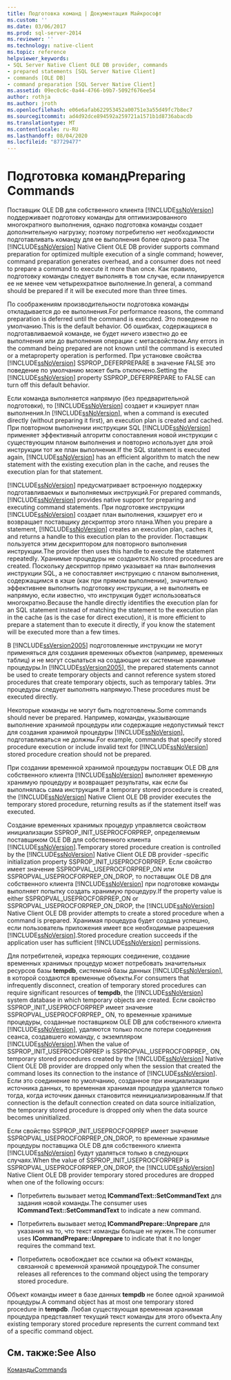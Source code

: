 ```yaml
---
title: Подготовка команд | Документация Майкрософт
ms.custom: ''
ms.date: 03/06/2017
ms.prod: sql-server-2014
ms.reviewer: ''
ms.technology: native-client
ms.topic: reference
helpviewer_keywords:
- SQL Server Native Client OLE DB provider, commands
- prepared statements [SQL Server Native Client]
- commands [OLE DB]
- command preparation [SQL Server Native Client]
ms.assetid: 09ec0c6c-0a44-4766-b9b7-5092f676ee54
author: rothja
ms.author: jroth
ms.openlocfilehash: e06e6afab622953452a00751e3a55d49fc7b8ec7
ms.sourcegitcommit: ad4d92dce894592a259721a1571b1d8736abacdb
ms.translationtype: MT
ms.contentlocale: ru-RU
ms.lasthandoff: 08/04/2020
ms.locfileid: "87729477"
---
```

# <a name="preparing-commands"></a><span data-ttu-id="56c07-102">Подготовка команд</span><span class="sxs-lookup"><span data-stu-id="56c07-102">Preparing Commands</span></span>
  <span data-ttu-id="56c07-103">Поставщик OLE DB для собственного клиента [!INCLUDE[ssNoVersion](../../includes/ssnoversion-md.md)] поддерживает подготовку команды для оптимизированного многократного выполнения, однако подготовка команды создает дополнительную нагрузку; поэтому потребителю нет необходимости подготавливать команду для ее выполнения более одного раза.</span><span class="sxs-lookup"><span data-stu-id="56c07-103">The [!INCLUDE[ssNoVersion](../../includes/ssnoversion-md.md)] Native Client OLE DB provider supports command preparation for optimized multiple execution of a single command; however, command preparation generates overhead, and a consumer does not need to prepare a command to execute it more than once.</span></span> <span data-ttu-id="56c07-104">Как правило, подготовку команды следует выполнять в том случае, если планируется ее не менее чем четырехкратное выполнение.</span><span class="sxs-lookup"><span data-stu-id="56c07-104">In general, a command should be prepared if it will be executed more than three times.</span></span>  
  
 <span data-ttu-id="56c07-105">По соображениям производительности подготовка команды откладывается до ее выполнения.</span><span class="sxs-lookup"><span data-stu-id="56c07-105">For performance reasons, the command preparation is deferred until the command is executed.</span></span> <span data-ttu-id="56c07-106">Это поведение по умолчанию.</span><span class="sxs-lookup"><span data-stu-id="56c07-106">This is the default behavior.</span></span> <span data-ttu-id="56c07-107">Об ошибках, содержащихся в подготавливаемой команде, не будет ничего известно до ее выполнения или до выполнения операции с метасвойством.</span><span class="sxs-lookup"><span data-stu-id="56c07-107">Any errors in the command being prepared are not known until the command is executed or a metaproperty operation is performed.</span></span> <span data-ttu-id="56c07-108">При установке свойства [!INCLUDE[ssNoVersion](../../includes/ssnoversion-md.md)] SSPROP_DEFERPREPARE в значение FALSE это поведение по умолчанию может быть отключено.</span><span class="sxs-lookup"><span data-stu-id="56c07-108">Setting the [!INCLUDE[ssNoVersion](../../includes/ssnoversion-md.md)] property SSPROP_DEFERPREPARE to FALSE can turn off this default behavior.</span></span>  
  
 <span data-ttu-id="56c07-109">Если команда выполняется напрямую (без предварительной подготовки), то [!INCLUDE[ssNoVersion](../../includes/ssnoversion-md.md)] создает и кэширует план выполнения.</span><span class="sxs-lookup"><span data-stu-id="56c07-109">In [!INCLUDE[ssNoVersion](../../includes/ssnoversion-md.md)], when a command is executed directly (without preparing it first), an execution plan is created and cached.</span></span> <span data-ttu-id="56c07-110">При повторном выполнении инструкции SQL [!INCLUDE[ssNoVersion](../../includes/ssnoversion-md.md)] применяет эффективный алгоритм сопоставления новой инструкции с существующим планом выполнения и повторно использует для этой инструкции тот же план выполнения.</span><span class="sxs-lookup"><span data-stu-id="56c07-110">If the SQL statement is executed again, [!INCLUDE[ssNoVersion](../../includes/ssnoversion-md.md)] has an efficient algorithm to match the new statement with the existing execution plan in the cache, and reuses the execution plan for that statement.</span></span>  
  
 <span data-ttu-id="56c07-111">[!INCLUDE[ssNoVersion](../../includes/ssnoversion-md.md)] предусматривает встроенную поддержку подготавливаемых и выполняемых инструкций.</span><span class="sxs-lookup"><span data-stu-id="56c07-111">For prepared commands, [!INCLUDE[ssNoVersion](../../includes/ssnoversion-md.md)] provides native support for preparing and executing command statements.</span></span> <span data-ttu-id="56c07-112">При подготовке инструкции [!INCLUDE[ssNoVersion](../../includes/ssnoversion-md.md)] создает план выполнения, кэширует его и возвращает поставщику дескриптор этого плана.</span><span class="sxs-lookup"><span data-stu-id="56c07-112">When you prepare a statement, [!INCLUDE[ssNoVersion](../../includes/ssnoversion-md.md)] creates an execution plan, caches it, and returns a handle to this execution plan to the provider.</span></span> <span data-ttu-id="56c07-113">Поставщик пользуется этим дескриптором для повторного выполнения инструкции.</span><span class="sxs-lookup"><span data-stu-id="56c07-113">The provider then uses this handle to execute the statement repeatedly.</span></span> <span data-ttu-id="56c07-114">Хранимые процедуры не создаются.</span><span class="sxs-lookup"><span data-stu-id="56c07-114">No stored procedures are created.</span></span> <span data-ttu-id="56c07-115">Поскольку дескриптор прямо указывает на план выполнения инструкции SQL, а не сопоставляет инструкцию с планом выполнения, содержащимся в кэше (как при прямом выполнении), значительно эффективнее выполнить подготовку инструкции, а не выполнять ее напрямую, если известно, что инструкция будет использоваться многократно.</span><span class="sxs-lookup"><span data-stu-id="56c07-115">Because the handle directly identifies the execution plan for an SQL statement instead of matching the statement to the execution plan in the cache (as is the case for direct execution), it is more efficient to prepare a statement than to execute it directly, if you know the statement will be executed more than a few times.</span></span>  
  
 <span data-ttu-id="56c07-116">В [!INCLUDE[ssVersion2005](../../includes/ssversion2005-md.md)] подготовленные инструкции не могут применяться для создания временных объектов (например, временных таблиц) и не могут ссылаться на создающие их системные хранимые процедуры.</span><span class="sxs-lookup"><span data-stu-id="56c07-116">In [!INCLUDE[ssVersion2005](../../includes/ssversion2005-md.md)], the prepared statements cannot be used to create temporary objects and cannot reference system stored procedures that create temporary objects, such as temporary tables.</span></span> <span data-ttu-id="56c07-117">Эти процедуры следует выполнять напрямую.</span><span class="sxs-lookup"><span data-stu-id="56c07-117">These procedures must be executed directly.</span></span>  
  
 <span data-ttu-id="56c07-118">Некоторые команды не могут быть подготовлены.</span><span class="sxs-lookup"><span data-stu-id="56c07-118">Some commands should never be prepared.</span></span> <span data-ttu-id="56c07-119">Например, команды, указывающие выполнение хранимой процедуры или содержащие недопустимый текст для создания хранимой процедуры [!INCLUDE[ssNoVersion](../../includes/ssnoversion-md.md)], подготавливаться не должны.</span><span class="sxs-lookup"><span data-stu-id="56c07-119">For example, commands that specify stored procedure execution or include invalid text for [!INCLUDE[ssNoVersion](../../includes/ssnoversion-md.md)] stored procedure creation should not be prepared.</span></span>  
  
 <span data-ttu-id="56c07-120">При создании временной хранимой процедуры поставщик OLE DB для собственного клиента [!INCLUDE[ssNoVersion](../../includes/ssnoversion-md.md)] выполняет временную хранимую процедуру и возвращает результаты, как если бы выполнялась сама инструкция.</span><span class="sxs-lookup"><span data-stu-id="56c07-120">If a temporary stored procedure is created, the [!INCLUDE[ssNoVersion](../../includes/ssnoversion-md.md)] Native Client OLE DB provider executes the temporary stored procedure, returning results as if the statement itself was executed.</span></span>  
  
 <span data-ttu-id="56c07-121">Создание временных хранимых процедур управляется свойством инициализации SSPROP_INIT_USEPROCFORPREP, определяемым поставщиком OLE DB для собственного клиента [!INCLUDE[ssNoVersion](../../includes/ssnoversion-md.md)].</span><span class="sxs-lookup"><span data-stu-id="56c07-121">Temporary stored procedure creation is controlled by the [!INCLUDE[ssNoVersion](../../includes/ssnoversion-md.md)] Native Client OLE DB provider -specific initialization property SSPROP_INIT_USEPROCFORPREP.</span></span> <span data-ttu-id="56c07-122">Если свойство имеет значение SSPROPVAL_USEPROCFORPREP_ON или SSPROPVAL_USEPROCFORPREP_ON_DROP, то поставщик OLE DB для собственного клиента [!INCLUDE[ssNoVersion](../../includes/ssnoversion-md.md)] при подготовке команды выполняет попытку создать хранимую процедуру.</span><span class="sxs-lookup"><span data-stu-id="56c07-122">If the property value is either SSPROPVAL_USEPROCFORPREP_ON or SSPROPVAL_USEPROCFORPREP_ON_DROP, the [!INCLUDE[ssNoVersion](../../includes/ssnoversion-md.md)] Native Client OLE DB provider attempts to create a stored procedure when a command is prepared.</span></span> <span data-ttu-id="56c07-123">Хранимая процедура будет создана успешно, если пользователь приложения имеет все необходимые разрешения [!INCLUDE[ssNoVersion](../../includes/ssnoversion-md.md)].</span><span class="sxs-lookup"><span data-stu-id="56c07-123">Stored procedure creation succeeds if the application user has sufficient [!INCLUDE[ssNoVersion](../../includes/ssnoversion-md.md)] permissions.</span></span>  
  
 <span data-ttu-id="56c07-124">Для потребителей, изредка теряющих соединение, создание временных хранимых процедур может потребовать значительных ресурсов базы **tempdb**, системной базы данных [!INCLUDE[ssNoVersion](../../includes/ssnoversion-md.md)], в которой создаются временные объекты.</span><span class="sxs-lookup"><span data-stu-id="56c07-124">For consumers that infrequently disconnect, creation of temporary stored procedures can require significant resources of **tempdb**, the [!INCLUDE[ssNoVersion](../../includes/ssnoversion-md.md)] system database in which temporary objects are created.</span></span> <span data-ttu-id="56c07-125">Если свойство SSPROP_INIT_USEPROCFORPREP имеет значение SSPROPVAL_USEPROCFORPREP_ ON, то временные хранимые процедуры, созданные поставщиком OLE DB для собственного клиента [!INCLUDE[ssNoVersion](../../includes/ssnoversion-md.md)], удаляются только после потери соединения сеанса, создавшего команду, с экземпляром [!INCLUDE[ssNoVersion](../../includes/ssnoversion-md.md)].</span><span class="sxs-lookup"><span data-stu-id="56c07-125">When the value of SSPROP_INIT_USEPROCFORPREP is SSPROPVAL_USEPROCFORPREP_ ON, temporary stored procedures created by the [!INCLUDE[ssNoVersion](../../includes/ssnoversion-md.md)] Native Client OLE DB provider are dropped only when the session that created the command loses its connection to the instance of [!INCLUDE[ssNoVersion](../../includes/ssnoversion-md.md)].</span></span> <span data-ttu-id="56c07-126">Если это соединение по умолчанию, созданное при инициализации источника данных, то временная хранимая процедура удаляется только тогда, когда источник данных становится неинициализированным.</span><span class="sxs-lookup"><span data-stu-id="56c07-126">If that connection is the default connection created on data source initialization, the temporary stored procedure is dropped only when the data source becomes uninitialized.</span></span>  
  
 <span data-ttu-id="56c07-127">Если свойство SSPROP_INIT_USEPROCFORPREP имеет значение SSPROPVAL_USEPROCFORPREP_ON_DROP, то временные хранимые процедуры поставщика OLE DB для собственного клиента [!INCLUDE[ssNoVersion](../../includes/ssnoversion-md.md)] будут удаляться только в следующих случаях.</span><span class="sxs-lookup"><span data-stu-id="56c07-127">When the value of SSPROP_INIT_USEPROCFORPREP is SSPROPVAL_USEPROCFORPREP_ON_DROP, the [!INCLUDE[ssNoVersion](../../includes/ssnoversion-md.md)] Native Client OLE DB provider temporary stored procedures are dropped when one of the following occurs:</span></span>  
  
-   <span data-ttu-id="56c07-128">Потребитель вызывает метод **ICommandText::SetCommandText** для задания новой команды.</span><span class="sxs-lookup"><span data-stu-id="56c07-128">The consumer uses **ICommandText::SetCommandText** to indicate a new command.</span></span>  
  
-   <span data-ttu-id="56c07-129">Потребитель вызывает метод **ICommandPrepare::Unprepare** для указания на то, что текст команды больше не нужен.</span><span class="sxs-lookup"><span data-stu-id="56c07-129">The consumer uses **ICommandPrepare::Unprepare** to indicate that it no longer requires the command text.</span></span>  
  
-   <span data-ttu-id="56c07-130">Потребитель освобождает все ссылки на объект команды, связанной с временной хранимой процедурой.</span><span class="sxs-lookup"><span data-stu-id="56c07-130">The consumer releases all references to the command object using the temporary stored procedure.</span></span>  
  
 <span data-ttu-id="56c07-131">Объект команды имеет в базе данных **tempdb** не более одной хранимой процедуры.</span><span class="sxs-lookup"><span data-stu-id="56c07-131">A command object has at most one temporary stored procedure in **tempdb**.</span></span> <span data-ttu-id="56c07-132">Любая существующая временная хранимая процедура представляет текущий текст команды для этого объекта.</span><span class="sxs-lookup"><span data-stu-id="56c07-132">Any existing temporary stored procedure represents the current command text of a specific command object.</span></span>  
  
## <a name="see-also"></a><span data-ttu-id="56c07-133">См. также:</span><span class="sxs-lookup"><span data-stu-id="56c07-133">See Also</span></span>  
 [<span data-ttu-id="56c07-134">Команды</span><span class="sxs-lookup"><span data-stu-id="56c07-134">Commands</span></span>](commands.md)  
  
  
